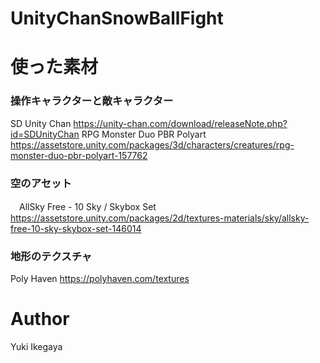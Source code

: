 # UnityChanSnowBallFight

# 使った素材
### 操作キャラクターと敵キャラクター
SD Unity Chan https://unity-chan.com/download/releaseNote.php?id=SDUnityChan
RPG Monster Duo PBR Polyart https://assetstore.unity.com/packages/3d/characters/creatures/rpg-monster-duo-pbr-polyart-157762

### 空のアセット
　AllSky Free - 10 Sky / Skybox Set https://assetstore.unity.com/packages/2d/textures-materials/sky/allsky-free-10-sky-skybox-set-146014
### 地形のテクスチャ
Poly Haven https://polyhaven.com/textures


# Author
Yuki Ikegaya
